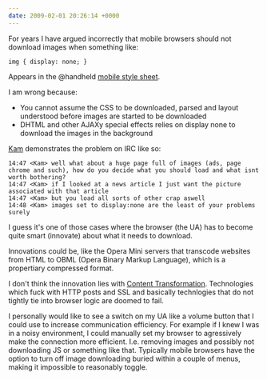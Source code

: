 ```yaml
---
date: 2009-02-01 20:26:14 +0000
---
```


For years I have argued incorrectly that mobile browsers should not download images when something like:

	img { display: none; }

Appears in the @handheld [mobile style sheet](http://www.bushidodesigns.net/blog/mobile-device-detection-css-without-user-agent/).

I am wrong because:

* You cannot assume the CSS to be downloaded, parsed and layout understood before images are started to be downloaded
* DHTML and other AJAXy special effects relies on display none to download the images in the background


[Kam](http://exploding-planet.com/) demonstrates the problem on IRC like so:

	14:47 <Kam> well what about a huge page full of images (ads, page chrome and such), how do you decide what you should load and what isnt worth bothering?
	14:47 <Kam> if I looked at a news article I just want the picture associated with that article
	14:47 <Kam> but you load all sorts of other crap aswell
	14:48 <Kam> images set to display:none are the least of your problems surely

I guess it's one of those cases where the browser (the UA) has to become quite smart (innovate) about what it needs to download.

Innovations could be, like the Opera Mini servers that transcode websites from
HTML to OBML (Opera Binary Markup Language), which is a propertiary compressed
format.

I don't think the innovation lies with [Content
Transformation](http://www.w3.org/TR/ct-landscape/). Technologies which fuck
with HTTP posts and SSL and basically technlogies that do not tightly tie into
browser logic are doomed to fail.

I personally would like to see a switch on my UA like a volume button that I
could use to increase communication efficiency. For example if I knew I was in
a noisy environment, I could manually set my browser to agressively make the
connection more efficient.  I.e. removing images and possibly not downloading
JS or something like that. Typically mobile browsers have the option to turn
off image downloading buried within a couple of menus, making it impossible to
reasonably toggle.

